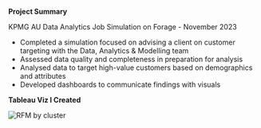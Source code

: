 **Project Summary**

KPMG AU Data Analytics Job Simulation on Forage - November 2023

- Completed a simulation focused on advising a client on customer targeting with the Data, Analytics & Modelling team
- Assessed data quality and completeness in preparation for analysis
- Analysed data to target high-value customers based on demographics and attributes
- Developed dashboards to communicate findings with visuals


**Tableau Viz I Created** 

![RFM by cluster](https://github.com/samgeles/KPMG-AU/assets/143467895/b513ea12-d430-496b-97cf-31bbf8eaf394)



